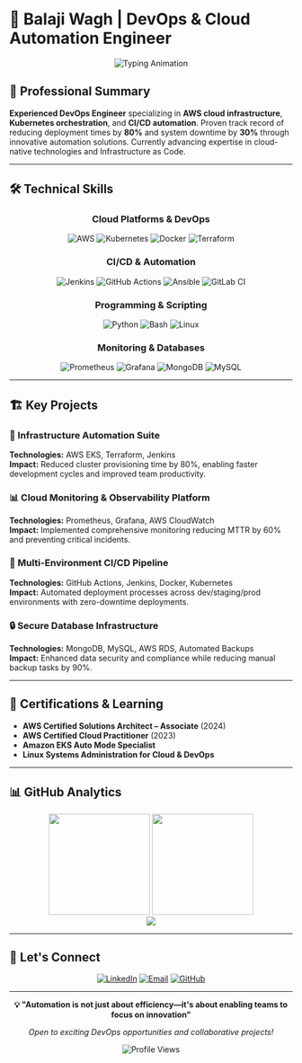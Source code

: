 # 👋 Balaji Wagh | DevOps & Cloud Automation Engineer

<div align="center">
  <img src="https://readme-typing-svg.demolab.com?font=Fira+Code&weight=500&size=22&pause=1000&color=2196F3&center=true&vCenter=true&width=600&lines=DevOps+Engineer+%7C+3%2B+Years+Experience;AWS+%7C+Kubernetes+%7C+CI%2FCD+Specialist;Infrastructure+Automation+Expert" alt="Typing Animation" />
</div>

## 🚀 Professional Summary

**Experienced DevOps Engineer** specializing in **AWS cloud infrastructure**, **Kubernetes orchestration**, and **CI/CD automation**. Proven track record of reducing deployment times by **80%** and system downtime by **30%** through innovative automation solutions. Currently advancing expertise in cloud-native technologies and Infrastructure as Code.

---

## 🛠️ Technical Skills

<div align="center">

### Cloud Platforms & DevOps
![AWS](https://img.shields.io/badge/AWS-232F3E?style=for-the-badge&logo=amazonaws&logoColor=white)
![Kubernetes](https://img.shields.io/badge/Kubernetes-326CE5?style=for-the-badge&logo=kubernetes&logoColor=white)
![Docker](https://img.shields.io/badge/Docker-2496ED?style=for-the-badge&logo=docker&logoColor=white)
![Terraform](https://img.shields.io/badge/Terraform-623CE4?style=for-the-badge&logo=terraform&logoColor=white)

### CI/CD & Automation
![Jenkins](https://img.shields.io/badge/Jenkins-D24939?style=for-the-badge&logo=jenkins&logoColor=white)
![GitHub Actions](https://img.shields.io/badge/GitHub_Actions-2088FF?style=for-the-badge&logo=github-actions&logoColor=white)
![Ansible](https://img.shields.io/badge/Ansible-EE0000?style=for-the-badge&logo=ansible&logoColor=white)
![GitLab CI](https://img.shields.io/badge/GitLab_CI-FC6D26?style=for-the-badge&logo=gitlab&logoColor=white)

### Programming & Scripting
![Python](https://img.shields.io/badge/Python-3776AB?style=for-the-badge&logo=python&logoColor=white)
![Bash](https://img.shields.io/badge/Bash-4EAA25?style=for-the-badge&logo=gnubash&logoColor=white)
![Linux](https://img.shields.io/badge/Linux-FCC624?style=for-the-badge&logo=linux&logoColor=black)

### Monitoring & Databases
![Prometheus](https://img.shields.io/badge/Prometheus-E6522C?style=for-the-badge&logo=prometheus&logoColor=white)
![Grafana](https://img.shields.io/badge/Grafana-F46800?style=for-the-badge&logo=grafana&logoColor=white)
![MongoDB](https://img.shields.io/badge/MongoDB-47A248?style=for-the-badge&logo=mongodb&logoColor=white)
![MySQL](https://img.shields.io/badge/MySQL-4479A1?style=for-the-badge&logo=mysql&logoColor=white)

</div>

---

## 🏗️ Key Projects

### 🔧 Infrastructure Automation Suite
**Technologies:** AWS EKS, Terraform, Jenkins  
**Impact:** Reduced cluster provisioning time by 80%, enabling faster development cycles and improved team productivity.

### 📊 Cloud Monitoring & Observability Platform
**Technologies:** Prometheus, Grafana, AWS CloudWatch  
**Impact:** Implemented comprehensive monitoring reducing MTTR by 60% and preventing critical incidents.

### 🚀 Multi-Environment CI/CD Pipeline
**Technologies:** GitHub Actions, Jenkins, Docker, Kubernetes  
**Impact:** Automated deployment processes across dev/staging/prod environments with zero-downtime deployments.

### 🔒 Secure Database Infrastructure
**Technologies:** MongoDB, MySQL, AWS RDS, Automated Backups  
**Impact:** Enhanced data security and compliance while reducing manual backup tasks by 90%.

---

## 🏅 Certifications & Learning

- **AWS Certified Solutions Architect – Associate** (2024)
- **AWS Certified Cloud Practitioner** (2023)
- **Amazon EKS Auto Mode Specialist**
- **Linux Systems Administration for Cloud & DevOps**

---

## 📊 GitHub Analytics

<div align="center">
  <img height="180em" src="https://github-readme-stats.vercel.app/api?username=Balaji4747&show_icons=true&theme=github_dark&hide_border=true&count_private=true" />
  <img height="180em" src="https://github-readme-streak-stats.herokuapp.com/?user=Balaji4747&theme=github-dark-blue&hide_border=true" />
</div>

<div align="center">
  <img src="https://github-readme-stats.vercel.app/api/top-langs/?username=Balaji4747&layout=compact&theme=github_dark&hide_border=true&langs_count=8" />
</div>

---

## 🤝 Let's Connect

<div align="center">

[![LinkedIn](https://img.shields.io/badge/LinkedIn-0077B5?style=for-the-badge&logo=linkedin&logoColor=white)](https://www.linkedin.com/in/balaji-wagh-devops-eng/)
[![Email](https://img.shields.io/badge/Gmail-D14836?style=for-the-badge&logo=gmail&logoColor=white)](mailto:balaji.wtcs@gmail.com)
[![GitHub](https://img.shields.io/badge/GitHub-100000?style=for-the-badge&logo=github&logoColor=white)](https://github.com/Balaji4747)

</div>

---

<div align="center">

**💡 "Automation is not just about efficiency—it's about enabling teams to focus on innovation"**

*Open to exciting DevOps opportunities and collaborative projects!*

![Profile Views](https://komarev.com/ghpvc/?username=Balaji4747&color=2196F3&style=for-the-badge)

</div>
